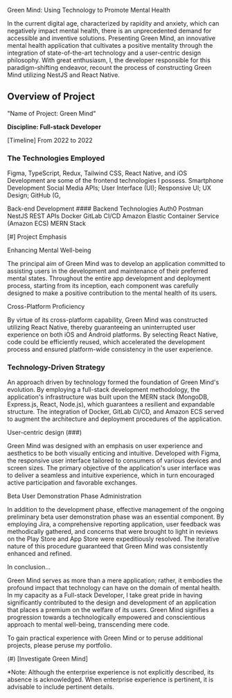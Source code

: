 Green Mind: Using Technology to Promote Mental Health

In the current digital age, characterized by rapidity and anxiety, which can negatively impact mental health, there is an unprecedented demand for accessible and inventive solutions. Presenting Green Mind, an innovative mental health application that cultivates a positive mentality through the integration of state-of-the-art technology and a user-centric design philosophy. With great enthusiasm, I, the developer responsible for this paradigm-shifting endeavor, recount the process of constructing Green Mind utilizing NestJS and React Native.

## Overview of Project

"Name of Project: Green Mind"

**Discipline: Full-stack Developer**

[Timeline] From 2022 to 2022

### The Technologies Employed

Figma, TypeScript, Redux, Tailwind CSS, React Native, and iOS Development are some of the frontend technologies I possess.
Smartphone Development
Social Media APIs; User Interface (UI); Responsive UI; UX Design;
GitHub (G,

Back-end Development #### Backend Technologies Auth0 Postman NestJS REST APIs Docker GitLab CI/CD Amazon Elastic Container Service (Amazon ECS) MERN Stack

[#] Project Emphasis

Enhancing Mental Well-being

The principal aim of Green Mind was to develop an application committed to assisting users in the development and maintenance of their preferred mental states. Throughout the entire app development and deployment process, starting from its inception, each component was carefully designed to make a positive contribution to the mental health of its users.

Cross-Platform Proficiency

By virtue of its cross-platform capability, Green Mind was constructed utilizing React Native, thereby guaranteeing an uninterrupted user experience on both iOS and Android platforms. By selecting React Native, code could be efficiently reused, which accelerated the development process and ensured platform-wide consistency in the user experience.

### Technology-Driven Strategy

An approach driven by technology formed the foundation of Green Mind's evolution. By employing a full-stack development methodology, the application's infrastructure was built upon the MERN stack (MongoDB, Express.js, React, Node.js), which guarantees a resilient and expandable structure. The integration of Docker, GitLab CI/CD, and Amazon ECS served to augment the architecture and deployment procedures of the application.

User-centric design (###)

Green Mind was designed with an emphasis on user experience and aesthetics to be both visually enticing and intuitive. Developed with Figma, the responsive user interface tailored to consumers of various devices and screen sizes. The primary objective of the application's user interface was to deliver a seamless and intuitive experience, which in turn encouraged active participation and favorable exchanges.

Beta User Demonstration Phase Administration

In addition to the development phase, effective management of the ongoing preliminary beta user demonstration phase was an essential component. By employing Jira, a comprehensive reporting application, user feedback was methodically gathered, and concerns that were brought to light in reviews on the Play Store and App Store were expeditiously resolved. The iterative nature of this procedure guaranteed that Green Mind was consistently enhanced and refined.

In conclusion...

Green Mind serves as more than a mere application; rather, it embodies the profound impact that technology can have on the domain of mental health. In my capacity as a Full-stack Developer, I take great pride in having significantly contributed to the design and development of an application that places a premium on the welfare of its users. Green Mind signifies a progression towards a technologically empowered and conscientious approach to mental well-being, transcending mere code.

To gain practical experience with Green Mind or to peruse additional projects, please peruse my portfolio.

(#) [Investigate Green Mind]

*Note: Although the enterprise experience is not explicitly described, its absence is acknowledged. When enterprise experience is pertinent, it is advisable to include pertinent details.